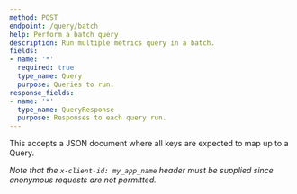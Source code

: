 ```yaml
---
method: POST
endpoint: /query/batch
help: Perform a batch query
description: Run multiple metrics query in a batch.
fields:
- name: '*'
  required: true
  type_name: Query
  purpose: Queries to run.
response_fields:
- name: '*'
  type_name: QueryResponse
  purpose: Responses to each query run.
---
```

This accepts a JSON document where all keys are expected to map up to a Query.
<p></p>
<em>Note that the <code>x-client-id: my_app_name</code> 
header must be supplied since anonymous requests are not permitted.</em>
